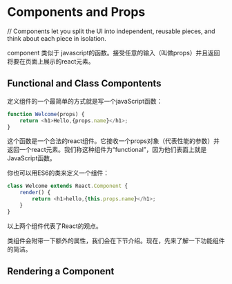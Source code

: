 # Components and Props

// Components let you split the UI into independent, reusable pieces, and think about each piece in isolation.

component 类似于 javascript的函数。接受任意的输入（叫做props）并且返回将要在页面上展示的react元素。

## Functional and Class Compontents

定义组件的一个最简单的方式就是写一个javaScript函数：

```javascript
function Welcome(props) {
    return <h1>Hello,{props.name}</h1>;
}
```
这个函数是一个合法的react组件。它接收一个props对象（代表性能的参数）并返回一个react元素。我们称这种组件为“functional”，因为他们表面上就是JavaScript函数。

你也可以用ES6的类来定义一个组件：

```javascript
class Welcome extends React.Component {
    render() {
        return <h1>hello,{this.props.name}</h1>;
    }
}
```

以上两个组件代表了React的观点。

类组件会附带一下额外的属性，我们会在下节介绍。现在，先来了解一下功能组件的简洁。

## Rendering a Component


